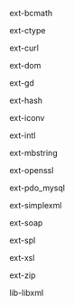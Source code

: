 ext-bcmath

ext-ctype

ext-curl

ext-dom

ext-gd

ext-hash

ext-iconv

ext-intl

ext-mbstring

ext-openssl

ext-pdo_mysql

ext-simplexml

ext-soap

ext-spl

ext-xsl

ext-zip

lib-libxml